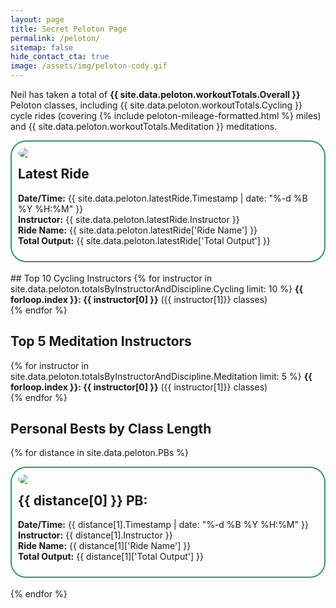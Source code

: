 ```yaml
---
layout: page
title: Secret Peloton Page
permalink: /peloton/
sitemap: false
hide_contact_cta: true
image: /assets/img/peloton-cody.gif
---
```


Neil has taken a total of **{{ site.data.peloton.workoutTotals.Overall }}** Peloton classes, including {{ site.data.peloton.workoutTotals.Cycling }} cycle rides (covering {% include peloton-mileage-formatted.html %} miles) and {{ site.data.peloton.workoutTotals.Meditation }} meditations.

<div style="border-radius: 25px; border: 2px solid #396; padding: 10px;">
<img src="{{ site.data.peloton.latestRide.Photo }}"  style="float: left; border-radius: 50%; padding-right: 10pt;"/>
<h2>Latest Ride</h2>
<p><strong>Date/Time:</strong> {{ site.data.peloton.latestRide.Timestamp | date: "%-d %B %Y %H:%M" }}<br/>
<strong>Instructor:</strong> {{ site.data.peloton.latestRide.Instructor }}<br/>
<strong>Ride Name:</strong> {{ site.data.peloton.latestRide['Ride Name'] }}<br/>
<strong>Total Output:</strong> {{ site.data.peloton.latestRide['Total Output'] }}</p>
</div>
<br/>
## Top 10 Cycling Instructors
{% for instructor in site.data.peloton.totalsByInstructorAndDiscipline.Cycling limit: 10 %}
<strong>{{ forloop.index }}: {{ instructor[0] }}</strong> ({{ instructor[1]}} classes)<br/>
{% endfor %}
<br/>

## Top 5 Meditation Instructors
{% for instructor in site.data.peloton.totalsByInstructorAndDiscipline.Meditation limit: 5 %}
<strong>{{ forloop.index }}: {{ instructor[0] }}</strong> ({{ instructor[1]}} classes)<br/>
{% endfor %}
<br/>
## Personal Bests by Class Length

{% for distance in site.data.peloton.PBs %}

<div style="border-radius: 25px; border: 2px solid #396; padding: 10px;">
<img src="{{ distance[1].Photo }}"  style="float: left; border-radius: 50%; padding-right: 10pt"/>
<h2>{{ distance[0] }} PB:</h2>
<p><strong>Date/Time:</strong> {{ distance[1].Timestamp | date: "%-d %B %Y %H:%M" }}<br/>
<strong>Instructor:</strong> {{ distance[1].Instructor }}<br/>
<strong>Ride Name:</strong> {{ distance[1]['Ride Name'] }}<br/>
<strong>Total Output:</strong> {{ distance[1]['Total Output'] }}</p>
</div><br/>
{% endfor %}